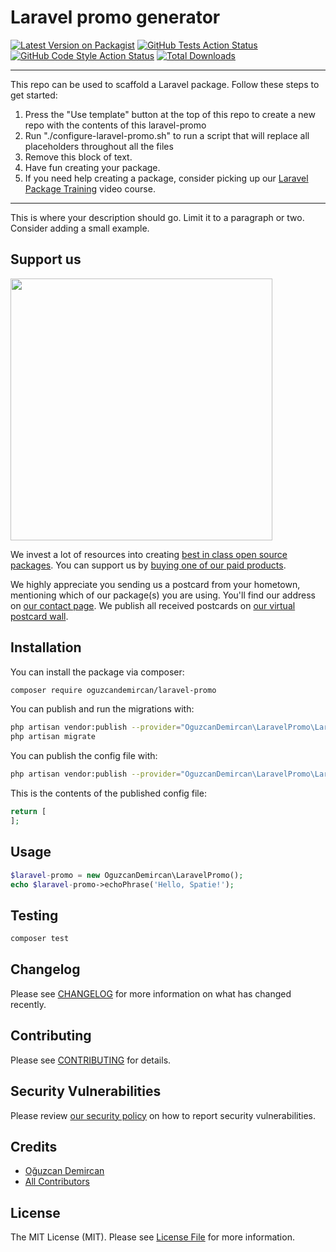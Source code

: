 # Laravel promo generator

[![Latest Version on Packagist](https://img.shields.io/packagist/v/oguzcandemircan/laravel-promo.svg?style=flat-square)](https://packagist.org/packages/oguzcandemircan/laravel-promo)
[![GitHub Tests Action Status](https://img.shields.io/github/workflow/status/oguzcandemircan/laravel-promo/run-tests?label=tests)](https://github.com/oguzcandemircan/laravel-promo/actions?query=workflow%3Arun-tests+branch%3Amain)
[![GitHub Code Style Action Status](https://img.shields.io/github/workflow/status/oguzcandemircan/laravel-promo/Check%20&%20fix%20styling?label=code%20style)](https://github.com/oguzcandemircan/laravel-promo/actions?query=workflow%3A"Check+%26+fix+styling"+branch%3Amain)
[![Total Downloads](https://img.shields.io/packagist/dt/oguzcandemircan/laravel-promo.svg?style=flat-square)](https://packagist.org/packages/oguzcandemircan/laravel-promo)

---
This repo can be used to scaffold a Laravel package. Follow these steps to get started:

1. Press the "Use template" button at the top of this repo to create a new repo with the contents of this laravel-promo
2. Run "./configure-laravel-promo.sh" to run a script that will replace all placeholders throughout all the files
3. Remove this block of text.
4. Have fun creating your package.
5. If you need help creating a package, consider picking up our <a href="https://laravelpackage.training">Laravel Package Training</a> video course.
---

This is where your description should go. Limit it to a paragraph or two. Consider adding a small example.

## Support us

[<img src="https://github-ads.s3.eu-central-1.amazonaws.com/laravel-promo.jpg?t=1" width="419px" />](https://spatie.be/github-ad-click/laravel-promo)

We invest a lot of resources into creating [best in class open source packages](https://spatie.be/open-source). You can support us by [buying one of our paid products](https://spatie.be/open-source/support-us).

We highly appreciate you sending us a postcard from your hometown, mentioning which of our package(s) you are using. You'll find our address on [our contact page](https://spatie.be/about-us). We publish all received postcards on [our virtual postcard wall](https://spatie.be/open-source/postcards).

## Installation

You can install the package via composer:

```bash
composer require oguzcandemircan/laravel-promo
```

You can publish and run the migrations with:

```bash
php artisan vendor:publish --provider="OguzcanDemircan\LaravelPromo\LaravelPromoServiceProvider" --tag="laravel-promo-migrations"
php artisan migrate
```

You can publish the config file with:
```bash
php artisan vendor:publish --provider="OguzcanDemircan\LaravelPromo\LaravelPromoServiceProvider" --tag="laravel-promo-config"
```

This is the contents of the published config file:

```php
return [
];
```

## Usage

```php
$laravel-promo = new OguzcanDemircan\LaravelPromo();
echo $laravel-promo->echoPhrase('Hello, Spatie!');
```

## Testing

```bash
composer test
```

## Changelog

Please see [CHANGELOG](CHANGELOG.md) for more information on what has changed recently.

## Contributing

Please see [CONTRIBUTING](.github/CONTRIBUTING.md) for details.

## Security Vulnerabilities

Please review [our security policy](../../security/policy) on how to report security vulnerabilities.

## Credits

- [Oğuzcan Demircan](https://github.com/oguzcandemircan)
- [All Contributors](../../contributors)

## License

The MIT License (MIT). Please see [License File](LICENSE.md) for more information.
